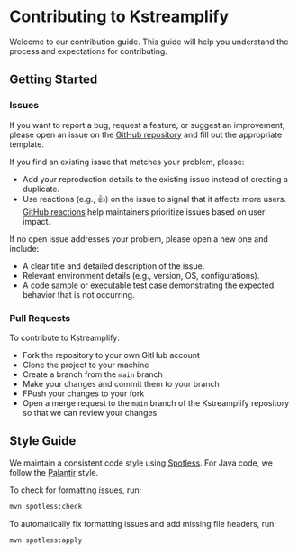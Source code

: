 # Contributing to Kstreamplify

Welcome to our contribution guide.
This guide will help you understand the process and expectations for contributing.

## Getting Started

### Issues

If you want to report a bug, request a feature, or suggest an improvement, please open an issue on the [GitHub repository](https://github.com/michelin/kstreamplify/issues)
and fill out the appropriate template.

If you find an existing issue that matches your problem, please:
- Add your reproduction details to the existing issue instead of creating a duplicate.
- Use reactions (e.g., 👍) on the issue to signal that it affects more users. [GitHub reactions](https://github.blog/news-insights/product-news/add-reactions-to-pull-requests-issues-and-comments/) help maintainers prioritize issues based on user impact.

If no open issue addresses your problem, please open a new one and include:
- A clear title and detailed description of the issue.
- Relevant environment details (e.g., version, OS, configurations).
- A code sample or executable test case demonstrating the expected behavior that is not occurring.

### Pull Requests

To contribute to Kstreamplify:

- Fork the repository to your own GitHub account
- Clone the project to your machine
- Create a branch from the `main` branch
- Make your changes and commit them to your branch
- FPush your changes to your fork
- Open a merge request to the `main` branch of the Kstreamplify repository so that we can review your changes

## Style Guide

We maintain a consistent code style using [Spotless](https://github.com/diffplug/spotless/tree/main/plugin-maven).
For Java code, we follow the [Palantir](https://github.com/palantir/palantir-java-format) style.

To check for formatting issues, run:

```bash
mvn spotless:check
```

To automatically fix formatting issues and add missing file headers, run:

```bash
mvn spotless:apply
```